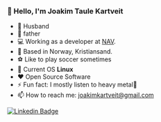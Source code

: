 ### :wave: Hello, I'm Joakim Taule Kartveit
- 👨 Husband
- :baby: father
- :computer: Working as a developer at [NAV](https://nav.no). 
- :house_with_garden: Based in Norway, Kristiansand.
- :soccer: Like to play soccer sometimes
- :penguin: Current OS **Linux**
- :heart: Open Source Software
- ⚡ Fun fact: I mostly listen to heavy metal:musical_note:
- 📫 How to reach me: joakimkartveit@gmail.com

[![Linkedin Badge](https://img.shields.io/badge/-LinkedIn-blue?style=flat-square&logo=Linkedin&logoColor=white&link=https://www.linkedin.com/in/harshkumarkhatri/)](https://www.linkedin.com/in/joakim-taule-kartveit-7633aa84/)
